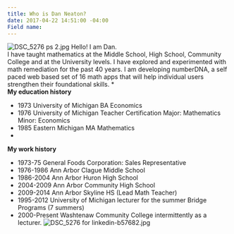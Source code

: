```yaml
---
title: Who is Dan Neaton?
date: 2017-04-22 14:51:00 -04:00
Field name: 
---
```


![DSC_5276 ps 2.jpg](/uploads/DSC_5276%20ps%202.jpg)
Hello! I am Dan.     
I have taught mathematics at the Middle School, High School, Community College and at the University levels.
I have explored and experimented with math remediation for the past 40 years. I am developing numberDNA, a self paced
web based set of 16 math apps that will help individual users strengthen their foundational skills.
*  
**My education history**
* 1973  University of Michigan BA Economics
* 1976  University of Michigan Teacher Certification
      Major: Mathematics   Minor: Economics
* 1985  Eastern Michigan MA Mathematics
* 
**My work history**
  * 1973-75 General Foods Corporation: Sales Representative
  * 1976-1986 Ann Arbor Clague Middle School
  * 1986-2004 Ann Arbor Huron High School
  * 2004-2009 Ann Arbor Community High School
  * 2009-2014 Ann Arbor Skyline HS (Lead Math Teacher)
  * 1995-2012 University of Michigan lecturer for the 
    summer Bridge Programs (7 summers)
  * 2000-Present  Washtenaw Community College 
    intermittently as a lecturer.
![DSC_5276 for linkedin-b57682.jpg](/uploads/DSC_5276%20for%20linkedin-b57682.jpg)